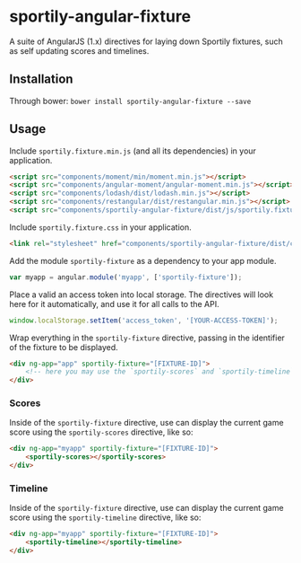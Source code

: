 # sportily-angular-fixture

A suite of AngularJS (1.x) directives for laying down Sportily fixtures, such as
self updating scores and timelines.

## Installation

Through bower: `bower install sportily-angular-fixture --save`

## Usage

Include `sportily.fixture.min.js` (and all its dependencies) in your application.

```html
<script src="components/moment/min/moment.min.js"></script>
<script src="components/angular-moment/angular-moment.min.js"></script>
<script src="components/lodash/dist/lodash.min.js"></script>
<script src="components/restangular/dist/restangular.min.js"></script>
<script src="components/sportily-angular-fixture/dist/js/sportily.fixture.min.js"></script>
```

Include `sportily.fixture.css` in your application.

```html
<link rel="stylesheet" href="components/sportily-angular-fixture/dist/css/sportily.fixture.css">
```

Add the module `sportily-fixture` as a dependency to your app module.

```js
var myapp = angular.module('myapp', ['sportily-fixture']);
```

Place a valid an access token into local storage. The directives will look here
for it automatically, and use it for all calls to the API.

```js
window.localStorage.setItem('access_token', '[YOUR-ACCESS-TOKEN]');
```

Wrap everything in the `sportily-fixture` directive, passing in the identifier
of the fixture to be displayed.

```html
<div ng-app="app" sportily-fixture="[FIXTURE-ID]">
    <!-- here you may use the `sportily-scores` and `sportily-timeline` directives. -->
</div>
```

### Scores

Inside of the `sportily-fixture` directive, use can display the current game
score using the `sportily-scores` directive, like so:

```html
<div ng-app="myapp" sportily-fixture="[FIXTURE-ID]">
    <sportily-scores></sportily-scores>
</div>
```

### Timeline

Inside of the `sportily-fixture` directive, use can display the current game
score using the `sportily-timeline` directive, like so:

```html
<div ng-app="myapp" sportily-fixture="[FIXTURE-ID]">
    <sportily-timeline></sportily-timeline>
</div>
```
